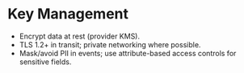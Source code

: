 # Key Management
- Encrypt data at rest (provider KMS).
- TLS 1.2+ in transit; private networking where possible.
- Mask/avoid PII in events; use attribute-based access controls for sensitive fields.
